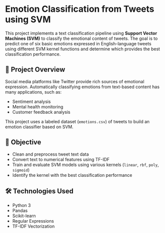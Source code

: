 # Emotion Classification from Tweets using SVM

This project implements a text classification pipeline using **Support Vector Machines (SVM)** to classify the emotional content of tweets. The goal is to predict one of six basic emotions expressed in English-language tweets using different SVM kernel functions and determine which provides the best classification performance.

## 📌 Project Overview

Social media platforms like Twitter provide rich sources of emotional expression. Automatically classifying emotions from text-based content has many applications, such as:

- Sentiment analysis
- Mental health monitoring
- Customer feedback analysis

This project uses a labeled dataset (`emotions.csv`) of tweets to build an emotion classifier based on SVM.

## 🧠 Objective

- Clean and preprocess tweet text data
- Convert text to numerical features using TF-IDF
- Train and evaluate SVM models using various kernels (`linear`, `rbf`, `poly`, `sigmoid`)
- Identify the kernel with the best classification performance

## 🛠️ Technologies Used

- Python 3
- Pandas
- Scikit-learn
- Regular Expressions
- TF-IDF Vectorization


